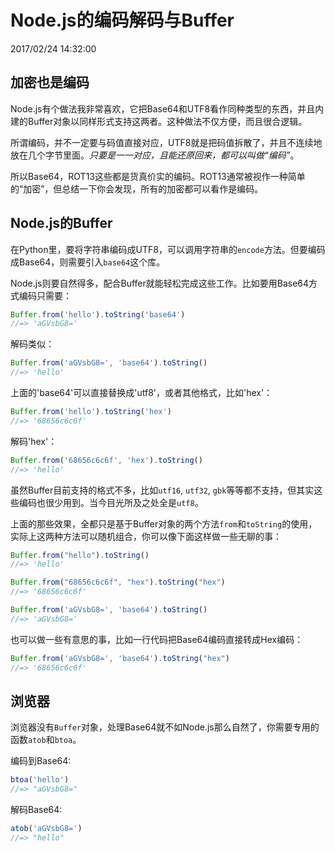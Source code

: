 # Node.js的编码解码与Buffer
2017/02/24 14:32:00


## 加密也是编码

Node.js有个做法我非常喜欢，它把Base64和UTF8看作同种类型的东西，并且内建的Buffer对象以同样形式支持这两者。这种做法不仅方便，而且很合逻辑。

所谓编码，并不一定要与码值直接对应，UTF8就是把码值拆散了，并且不连续地放在几个字节里面。*只要是一一对应，且能还原回来，都可以叫做“编码”*。

所以Base64，ROT13这些都是货真价实的编码。ROT13通常被视作一种简单的“加密”，但总结一下你会发现，所有的加密都可以看作是编码。


## Node.js的Buffer

在Python里，要将字符串编码成UTF8，可以调用字符串的`encode`方法。但要编码成Base64，则需要引入`base64`这个库。

Node.js则要自然得多，配合Buffer就能轻松完成这些工作。比如要用Base64方式编码只需要：

```js
Buffer.from('hello').toString('base64')
//=> 'aGVsbG8='
```

解码类似：

```js
Buffer.from('aGVsbG8=', 'base64').toString()
//=> 'hello'
```

上面的'base64'可以直接替换成'utf8'，或者其他格式，比如'hex'：

```js
Buffer.from('hello').toString('hex')
//=> '68656c6c6f'
```

解码'hex'：

```js
Buffer.from('68656c6c6f', 'hex').toString()
//=> 'hello'
```

虽然Buffer目前支持的格式不多，比如`utf16`, `utf32`, `gbk`等等都不支持，但其实这些编码也很少用到。当今目光所及之处全是`utf8`。

上面的那些效果，全都只是基于Buffer对象的两个方法`from`和`toString`的使用，实际上这两种方法可以随机组合，你可以像下面这样做一些无聊的事：

```js
Buffer.from("hello").toString()
//=> 'hello'
```

```js
Buffer.from("68656c6c6f", "hex").toString("hex")
//=> '68656c6c6f'
```

```js
Buffer.from('aGVsbG8=', 'base64').toString()
//=> 'aGVsbG8='
```

也可以做一些有意思的事，比如一行代码把Base64编码直接转成Hex编码：

```js
Buffer.from('aGVsbG8=', 'base64').toString("hex")
//=> '68656c6c6f'
```


## 浏览器

浏览器没有`Buffer`对象，处理Base64就不如Node.js那么自然了，你需要专用的函数`atob`和`btoa`。

编码到Base64:

```js
btoa('hello')
//=> "aGVsbG8="
```

解码Base64:

```js
atob('aGVsbG8=')
//=> "hello"
```

